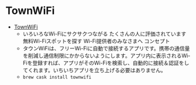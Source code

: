 # TownWiFi
- [TownWiFi](https://townwifi.jp/)
  -  いろいろなWi-Fiにサクサクつながる たくさんの人に評価されています 無料Wi-Fiスポットを探す Wi-Fi提供者のみなさまへ コンセプト
  - タウンWiFiは、フリーWi-Fiに自動で接続するアプリです。携帯の通信量を削減し通信制限にかからないようにします。アプリ内に表示されるWi-Fiを登録すれば、アプリがそのWi-Fiを検索し、自動的に接続＆認証をしてくれます。いちいちアプリを立ち上げる必要はありません。
  - `brew cask install townwifi`
